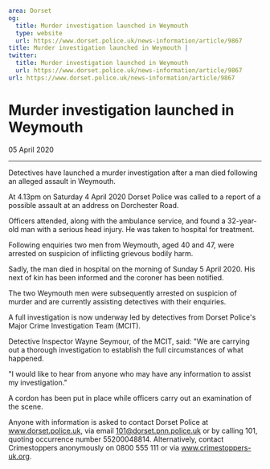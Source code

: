 ```yaml
area: Dorset
og:
  title: Murder investigation launched in Weymouth
  type: website
  url: https://www.dorset.police.uk/news-information/article/9867
title: Murder investigation launched in Weymouth |
twitter:
  title: Murder investigation launched in Weymouth
  url: https://www.dorset.police.uk/news-information/article/9867
url: https://www.dorset.police.uk/news-information/article/9867
```

# Murder investigation launched in Weymouth

05 April 2020

* * *

Detectives have launched a murder investigation after a man died following an alleged assault in Weymouth.

At 4.13pm on Saturday 4 April 2020 Dorset Police was called to a report of a possible assault at an address on Dorchester Road.

Officers attended, along with the ambulance service, and found a 32-year-old man with a serious head injury. He was taken to hospital for treatment.

Following enquiries two men from Weymouth, aged 40 and 47, were arrested on suspicion of inflicting grievous bodily harm.

Sadly, the man died in hospital on the morning of Sunday 5 April 2020. His next of kin has been informed and the coroner has been notified.

The two Weymouth men were subsequently arrested on suspicion of murder and are currently assisting detectives with their enquiries.

A full investigation is now underway led by detectives from Dorset Police's Major Crime Investigation Team (MCIT).

Detective Inspector Wayne Seymour, of the MCIT, said: "We are carrying out a thorough investigation to establish the full circumstances of what happened.

"I would like to hear from anyone who may have any information to assist my investigation."

A cordon has been put in place while officers carry out an examination of the scene.

Anyone with information is asked to contact Dorset Police at www.dorset.police.uk, via email 101@dorset.pnn.police.uk or by calling 101, quoting occurrence number 55200048814. Alternatively, contact Crimestoppers anonymously on 0800 555 111 or via www.crimestoppers-uk.org.
